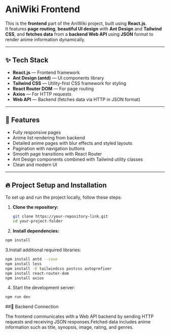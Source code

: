 # AniWiki Frontend

This is the **frontend** part of the AniWiki project, built using **React.js**.  
It features **page routing**, **beautiful UI design** with **Ant Design** and **Tailwind CSS**, and **fetches data** from a **backend Web API** using **JSON** format to render anime information dynamically.

---

## ✨ Tech Stack

- **React.js** — Frontend framework
- **Ant Design (antd)** — UI components library
- **Tailwind CSS** — Utility-first CSS framework for styling
- **React Router DOM** — For page routing
- **Axios** — For HTTP requests
- **Web API** — Backend (fetches data via HTTP in JSON format)

---

## 🚀 Features

- Fully responsive pages
- Anime list rendering from backend
- Detailed anime pages with blur effects and styled layouts
- Pagination with navigation buttons
- Smooth page transitions with React Router
- Ant Design components combined with Tailwind utility classes
- Clean and modern UI

---

## 🔥 Project Setup and Installation

To set up and run the project locally, follow these steps:

1. **Clone the repository:**
   ```bash
   git clone https://your-repository-link.git
   cd your-project-folder
2. **Install dependencies:**
```bash
npm install
```
3.Install additional required libraries:
   ```bash
  npm install antd --save
  npm install less
  npm install -D tailwindcss postcss autoprefixer
  npm install react-router-dom
  npm install axios
```
4. Start the development server:
```bash
npm run dev
```
##📡 Backend Connection

The frontend communicates with a Web API backend by sending HTTP requests and receiving JSON responses.Fetched data includes anime information such as title, synopsis, image, rating, and genres.
